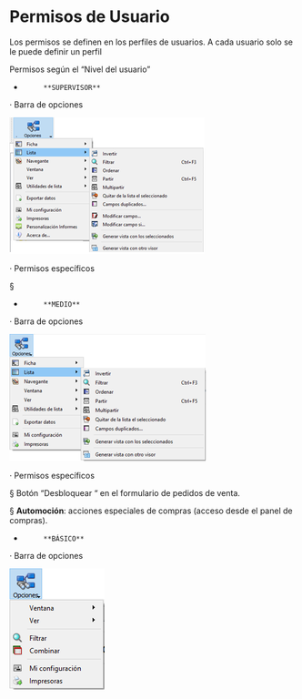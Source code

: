 # Permisos de Usuario

Los permisos se definen en los perfiles de usuarios. A cada usuario solo se le puede definir un perfil

Permisos según el “Nivel del usuario”

-          **SUPERVISOR**

·         Barra de opciones

![](../.gitbook/assets/image%20%2850%29.png)

·         Permisos específicos

§   

-          **MEDIO**

·         Barra de opciones

![](../.gitbook/assets/image%20%287%29.png)

·         Permisos específicos

§  Botón  “Desbloquear “ en el formulario de pedidos de venta.

§  **Automoción**: acciones especiales de compras \(acceso desde el panel de compras\).

-          **BÁSICO**

·         Barra de opciones

![](../.gitbook/assets/image%20%2869%29.png)

